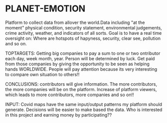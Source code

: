 # PLANET-EMOTION
Platform to collect data from allover the world.Data including "at the moment" physical condition, security statement, environmental judgements, crime activity, weather, and indicators of all sorts. Goal is to have a real time oversight on: Where are hotspots of hapyness, security, clear see, pollution and so on.

TOPTARGETS:
Getting big companies to pay a sum to one or two ontributor each day, week month, year. Person will be determined by luck.
Get paid from those companies by giving the opportunity to be seen as helping hands WORLDWIDE.
People will pay attention because its very interesting to compare own situation to others!!

CONCLUSIONS:
contributors will give information. The more contributors, the more companies will be on the platform. Increase of platform viewers, which leads to more contributors, more companies and so on!!

INPUT:
Covid maps have the same input/output patterns my platform should generate. Decisions will be easier to make based the data. Who is interested in this project and earning money by participating??

